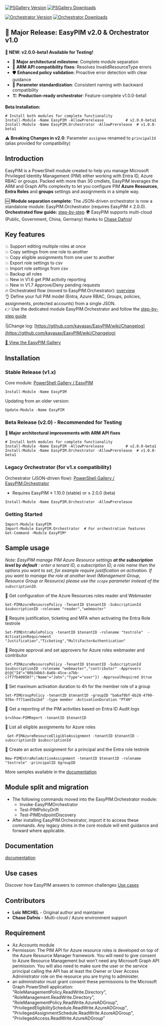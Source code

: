 [![PSGallery Version](https://img.shields.io/powershellgallery/v/easypim.svg?style=flat&logo=powershell&label=PSGallery%20Version)](https://www.powershellgallery.com/packages/easypim) [![PSGallery Downloads](https://img.shields.io/powershellgallery/dt/easypim.svg?style=flat&logo=powershell&label=PSGallery%20Downloads)](https://www.powershellgallery.com/packages/easypim)

[![Orchestrator Version](https://img.shields.io/powershellgallery/v/EasyPIM.Orchestrator.svg?style=flat&logo=powershell&label=Orchestrator%20Version)](https://www.powershellgallery.com/packages/EasyPIM.Orchestrator) [![Orchestrator Downloads](https://img.shields.io/powershellgallery/dt/EasyPIM.Orchestrator.svg?style=flat&logo=powershell&label=Orchestrator%20Downloads)](https://www.powershellgallery.com/packages/EasyPIM.Orchestrator)

## 🚀 Major Release: EasyPIM v2.0 & Orchestrator v1.0

**📢 NEW: v2.0.0-beta1 Available for Testing!**
- 🎯 **Major architectural milestone**: Complete module separation
- 🔧 **ARM API compatibility fixes**: Resolves InvalidResourceType errors  
- 🛡️ **Enhanced policy validation**: Proactive error detection with clear guidance
- 📏 **Parameter standardization**: Consistent naming with backward compatibility
- 🏗️ **Production-ready orchestrator**: Feature-complete v1.0.0-beta1

**Beta Installation:**
```pwsh
# Install both modules for complete functionality
Install-Module -Name EasyPIM -AllowPrerelease          # v2.0.0-beta1
Install-Module -Name EasyPIM.Orchestrator -AllowPrerelease  # v1.0.0-beta1
```

⚠️ **Breaking Changes in v2.0**: Parameter `assignee` renamed to `principalId` (alias provided for compatibility)

## Introduction

EasyPIM is a PowerShell module created to help you manage Microsoft Privileged Identity Management (PIM) either working with Entra ID, Azure RBAC or groups.
Packed with more than 30 cmdlets, EasyPIM leverages the ARM and Graph APIs complexity to let you configure PIM **Azure Resources**, **Entra Roles** and **groups** settings and assignments in a simple way.

🆕 **Module separation complete**: The JSON-driven orchestrator is now a standalone module: EasyPIM.Orchestrator (requires EasyPIM ≥ 2.0.0).
**Orchestrated flow guide:** [step-by-step](https://github.com/kayasax/EasyPIM/wiki/Invoke%E2%80%90EasyPIMOrchestrator-step%E2%80%90by%E2%80%90step-guide)
🌍 EasyPIM supports multi-cloud (Public, Government, China, Germany) thanks to [Chase Dafnis](https://github.com/CHDAFNI-MSFT)!

## Key features
:boom: Support editing multiple roles at once  
:boom: Copy settings from one role to another  
:boom: Copy eligible assignments from one user to another  
:boom: Export role settings to csv  
:boom: Import role settings from csv  
:boom: Backup all roles  
:boom: New in V1.6 get PIM activity reporting  
:boom: New in V1.7 Approve/Deny pending requests  
:fire: Orchestrated flow (moved to EasyPIM.Orchestrator): [overview](https://github.com/kayasax/EasyPIM/wiki/Invoke%E2%80%90EasyPIMOrchestrator)  
👌 Define your full PIM model (Entra, Azure RBAC, Groups, policies, assignments, protected accounts) from a single JSON.  
👉 Use the dedicated module EasyPIM.Orchestrator and follow the [step-by-step guide](https://github.com/kayasax/EasyPIM/wiki/Invoke%E2%80%90EasyPIMOrchestrator-step%E2%80%90by%E2%80%90step-guide)

🗒️Change log: [https://github.com/kayasax/EasyPIM/wiki/Changelog](https://github.com/kayasax/EasyPIM/wiki/Changelog)

[📸 View the EasyPIM Gallery](Gallery.html)

## Installation

### Stable Release (v1.x)
Core module: [PowerShell Gallery / EasyPIM](https://www.powershellgallery.com/packages/EasyPIM)
```pwsh
Install-Module -Name EasyPIM
```
Updating from an older version:
```pwsh
Update-Module -Name EasyPIM
```

### Beta Release (v2.0) - Recommended for Testing
**🚀 Major architectural improvements with ARM API fixes**
```pwsh
# Install both modules for complete functionality
Install-Module -Name EasyPIM -AllowPrerelease          # v2.0.0-beta1
Install-Module -Name EasyPIM.Orchestrator -AllowPrerelease  # v1.0.0-beta1
```

### Legacy Orchestrator (for v1.x compatibility)
Orchestrator (JSON-driven flow): [PowerShell Gallery / EasyPIM.Orchestrator](https://www.powershellgallery.com/packages/EasyPIM.Orchestrator)
- Requires EasyPIM ≥ 1.10.0 (stable) or ≥ 2.0.0 (beta)
```pwsh
Install-Module -Name EasyPIM.Orchestrator -AllowPrerelease
```

### Getting Started
```pwsh
Import-Module EasyPIM
Import-Module EasyPIM.Orchestrator  # For orchestration features
Get-Command -Module EasyPIM*
```

## Sample usage

*Note: EasyPIM manage PIM Azure Resource settings **at the subscription level by default** : enter a tenant ID, a subscription ID, a role name
then the options you want to set, for example require justification on activation.
If you want to manage the role at another level (Management Group, Resource Group or Resource) please use the `scope` parameter instead of the `subscriptionID`.*


:large_blue_diamond: Get configuration of the Azure Resources roles reader and Webmaster
 ```pwsh
 Get-PIMAzureResourcePolicy -TenantID $tenantID -SubscriptionId $subscriptionID -rolename "reader","webmaster"
 ```

:large_blue_diamond: Require justification, ticketing and MFA when activating the Entra Role testrole
 ```pwsh
 Set-PIMEntraRolePolicy -tenantID $tenantID -rolename "testrole"  -ActivationRequirement "Justification","Ticketing","MultiFactorAuthentication"
 ```

:large_blue_diamond: Require approval and set approvers for Azure roles webmaster and contributor
```pwsh
Set-PIMAzureResourcePolicy -TenantID $tenantID -SubscriptionId $subscriptionID -rolename "webmaster","contributor" -Approvers  @(@{"Id"="00b34bb3-8a6b-45ce-a7bb-c7f7fb400507";"Name"="John";"Type"="user"}) -ApprovalRequired $true
```

:large_blue_diamond: Set maximum activation duration to 4h for the member role of a group
```pwsh
Set-PIMGroupPolicy -tenantID $tenantID -groupID "ba6af9bf-6b28-4799-976e-ff71aed3a1bd" -type member -ActivationDuration "PT4H"
```

:large_blue_diamond: Get a reporting of the PIM activities based on Entra ID Audit logs
```pwsh
$r=Show-PIMReport -tenantID $tenantID
```

:large_blue_diamond: List all eligible assignments for Azure roles
```pwsh
 Get-PIMAzureResourceEligibleAssignment -tenantID $tenantID -subscriptionID $subscriptionId
```

:large_blue_diamond: Create an active assignment for a principal and the Entra role testrole
```pwsh
New-PIMEntraRoleActiveAssignment -tenantID $tenantID -rolename "testrole" -principalID $groupID
```

More samples available in the [documentation](https://github.com/kayasax/EasyPIM/wiki/Documentation)

## Module split and migration
- The following commands moved into the EasyPIM.Orchestrator module:
    - Invoke-EasyPIMOrchestrator
    - Test-PIMPolicyDrift
    - Test-PIMEndpointDiscovery
- After installing EasyPIM.Orchestrator, import it to access these commands. Any legacy shims in the core module will emit guidance and forward where applicable.


## Documentation
[documentation](https://github.com/kayasax/EasyPIM/wiki/Documentation)

## Use cases
Discover how EasyPIM answers to common challenges [Use cases](https://github.com/kayasax/EasyPIM/wiki/Use-Cases)

## Contributors
- **Loïc MICHEL** - Original author and maintainer
- **Chase Dafnis** - Multi-cloud / Azure environment support

## Requirement
* Az.Accounts module
* Permission:
The PIM API for Azure resource roles is developed on top of the Azure Resource Manager framework. You will need to give consent to Azure Resource Management but won’t need any Microsoft Graph API permission. You will also need to make sure the user or the service principal calling the API has at least the Owner or User Access Administrator role on the resource you are trying to administer.
* an administrator must grant consent these permissions to the Microsoft Graph PowerShell application:
"RoleManagementPolicy.ReadWrite.Directory",
                "RoleManagement.ReadWrite.Directory",
                "RoleManagementPolicy.ReadWrite.AzureADGroup",
                "PrivilegedEligibilitySchedule.ReadWrite.AzureADGroup",
                "PrivilegedAssignmentSchedule.ReadWrite.AzureADGroup",
                "PrivilegedAccess.ReadWrite.AzureADGroup"



